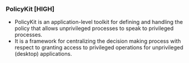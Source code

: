### PolicyKit [HIGH]
- PolicyKit is an application-level toolkit for defining and handling the policy that allows unprivileged processes to speak to privileged processes.
- It is a framework for centralizing the decision making process with respect to granting access to privileged operations for unprivileged (desktop) applications.
